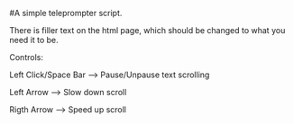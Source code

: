#A simple teleprompter script.

There is filler text on the html page, which should be changed to what you need it to be.

Controls:

Left Click/Space Bar --> Pause/Unpause text scrolling 

Left Arrow --> Slow down scroll 

Rigth Arrow --> Speed up scroll 